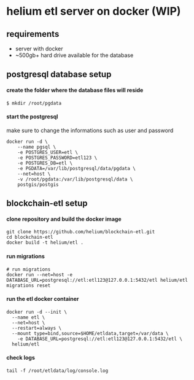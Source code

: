 # helium etl server on docker (WIP)

## requirements
* server with docker
* ~500gb+ hard drive available for the database


## postgresql database setup

#### create the folder where the database files will reside
```
$ mkdir /root/pgdata
```

#### start the postgresql
make sure to change the informations such as user and password
```
docker run -d \
    --name pgsql \
    -e POSTGRES_USER=etl \
    -e POSTGRES_PASSWORD=etl123 \
    -e POSTGRES_DB=etl \
    -e PGDATA=/var/lib/postgresql/data/pgdata \
    --net=host \
    -v /root/pgdata:/var/lib/postgresql/data \
    postgis/postgis
```

## blockchain-etl setup
#### clone repository and build the docker image
```
git clone https://github.com/helium/blockchain-etl.git
cd blockchain-etl
docker build -t helium/etl .
```

#### run migrations
```
# run migrations
docker run --net=host -e DATABASE_URL=postgresql://etl:etl123@127.0.0.1:5432/etl helium/etl migrations reset
```

#### run the etl docker container
```
docker run -d --init \
  --name etl \
  --net=host \
  --restart=always \
  --mount type=bind,source=$HOME/etldata,target=/var/data \
	-e DATABASE_URL=postgresql://etl:etl123@127.0.0.1:5432/etl \
  helium/etl
```

#### check logs
```
tail -f /root/etldata/log/console.log
```
